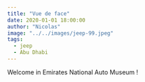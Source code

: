 ```yaml
---
title: "Vue de face"
date: 2020-01-01 18:00:00
author: "Nicolas"
image: "../../images/jeep-99.jpeg"
tags:
  - jeep
  - Abu Dhabi
---
```


Welcome in Emirates National Auto Museum !